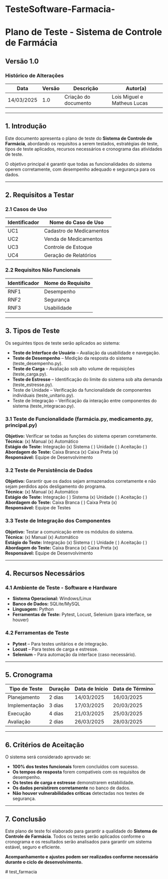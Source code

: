 # TesteSoftware-Farmacia-
# Plano de Teste - Sistema de Controle de Farmácia

## Versão 1.0

### Histórico de Alterações

| Data       | Versão | Descrição            | Autor(a)                    |
| ---------- | ------ | -------------------- | --------------------------- |
| 14/03/2025 | 1.0    | Criação do documento | Lois Miguel e Matheus Lucas |

---

## 1. Introdução

Este documento apresenta o plano de teste do **Sistema de Controle de Farmácia**, abordando os requisitos a serem testados, estratégias de teste, tipos de teste aplicados, recursos necessários e cronograma das atividades de teste.

O objetivo principal é garantir que todas as funcionalidades do sistema operem corretamente, com desempenho adequado e segurança para os dados.

---

## 2. Requisitos a Testar

### 2.1 Casos de Uso

| Identificador | Nome do Caso de Uso      |
| ------------- | ------------------------ |
| UC1           | Cadastro de Medicamentos |
| UC2           | Venda de Medicamentos    |
| UC3           | Controle de Estoque      |
| UC4           | Geração de Relatórios    |

### 2.2 Requisitos Não Funcionais

| Identificador | Nome do Requisito |
| ------------- | ----------------- |
| RNF1          | Desempenho        |
| RNF2          | Segurança         |
| RNF3          | Usabilidade       |

---

## 3. Tipos de Teste

Os seguintes tipos de teste serão aplicados ao sistema:

- **Teste de Interface de Usuário** – Avaliação da usabilidade e navegação.
- **Teste de Desempenho** – Medição da resposta do sistema (teste\_desempenho.py).
- **Teste de Carga** – Avaliação sob alto volume de requisições (teste\_carga.py).
- **Teste de Estresse** – Identificação do limite do sistema sob alta demanda (teste\_estresse.py).
- Teste de Unidade – Verificação da funcionalidade de componentes individuais (teste_unitario.py).
- Teste de Integração – Verificação da interação entre componentes do sistema (teste_integracao.py).
  



### 3.1 Teste de Funcionalidade (farmácia.py, medicamento.py, principal.py)

**Objetivo:** Verificar se todas as funções do sistema operam corretamente.\
**Técnica:** (x) Manual (x) Automático\
**Estágio do Teste:** Integração (x) Sistema ( ) Unidade ( ) Aceitação ( )\
**Abordagem do Teste:** Caixa Branca (x) Caixa Preta (x)\
**Responsável:** Equipe de Desenvolvimento

### 3.2 Teste de Persistência de Dados

**Objetivo:** Garantir que os dados sejam armazenados corretamente e não sejam perdidos após desligamento do programa.\
**Técnica:** (x) Manual (x) Automático\
**Estágio do Teste:** Integração ( ) Sistema (x) Unidade ( ) Aceitação ( )\
**Abordagem do Teste:** Caixa Branca ( ) Caixa Preta (x)\
**Responsável:** Equipe de Testes

### 3.3 Teste de Integração dos Componentes

**Objetivo:** Testar a comunicação entre os módulos do sistema.\
**Técnica:** (x) Manual (x) Automático\
**Estágio do Teste:** Integração (x) Sistema ( ) Unidade ( ) Aceitação ( )\
**Abordagem do Teste:** Caixa Branca (x) Caixa Preta (x)\
**Responsável:** Equipe de Desenvolvimento

---

## 4. Recursos Necessários

### 4.1 Ambiente de Teste - Software e Hardware

- **Sistema Operacional:** Windows/Linux
- **Banco de Dados:** SQLite/MySQL
- **Linguagem:** Python
- **Ferramentas de Teste:** Pytest, Locust, Selenium (para interface, se houver)

### 4.2 Ferramentas de Teste

- **Pytest** – Para testes unitários e de integração.
- **Locust** – Para testes de carga e estresse.
- **Selenium** – Para automação da interface (caso necessário).

---

## 5. Cronograma

| Tipo de Teste | Duração | Data de Início | Data de Término |
| ------------- | ------- | -------------- | --------------- |
| Planejamento  | 2 dias  | 14/03/2025     | 16/03/2025      |
| Implementação | 3 dias  | 17/03/2025     | 20/03/2025      |
| Execução      | 4 dias  | 21/03/2025     | 25/03/2025      |
| Avaliação     | 2 dias  | 26/03/2025     | 28/03/2025      |

---

## 6. Critérios de Aceitação

O sistema será considerado aprovado se:

- **100% dos testes funcionais** forem concluídos com sucesso.
- **Os tempos de resposta** forem compatíveis com os requisitos de desempenho.
- **Os testes de carga e estresse** demonstrarem estabilidade.
- **Os dados persistirem corretamente** no banco de dados.
- **Não houver vulnerabilidades críticas** detectadas nos testes de segurança.

---

## 7. Conclusão

Este plano de teste foi elaborado para garantir a qualidade do **Sistema de Controle de Farmácia**. Todos os testes serão aplicados conforme o cronograma e os resultados serão analisados para garantir um sistema estável, seguro e eficiente.

**Acompanhamento e ajustes podem ser realizados conforme necessário durante o ciclo de desenvolvimento.**

#   t e s t _ f a r m a c i a  
 
